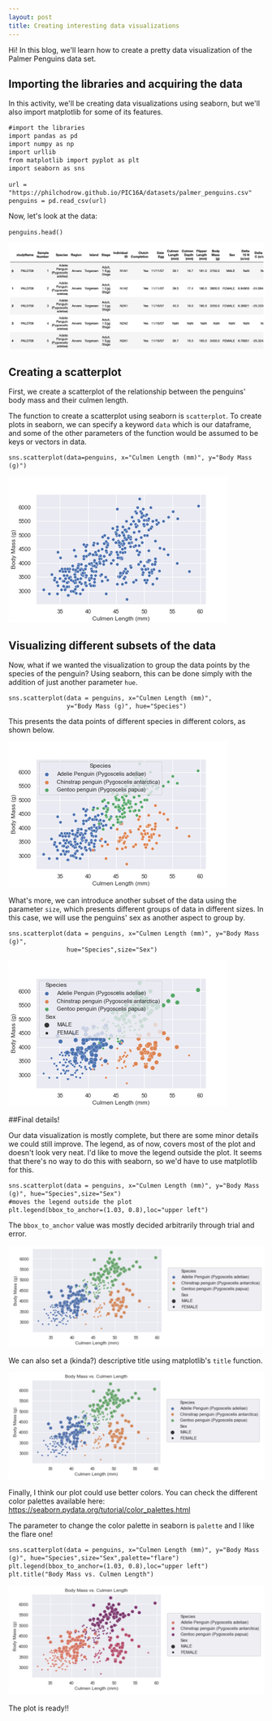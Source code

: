 ```yaml
---
layout: post
title: Creating interesting data visualizations
---
```


Hi! In this blog, we'll learn how to create a pretty data visualization of the Palmer Penguins data set.

## Importing the libraries and acquiring the data

In this activity, we'll be creating data visualizations using seaborn, but we'll also import matplotlib for some of its features.
```
#import the libraries  
import pandas as pd
import numpy as np
import urllib
from matplotlib import pyplot as plt
import seaborn as sns

url = "https://philchodrow.github.io/PIC16A/datasets/palmer_penguins.csv"
penguins = pd.read_csv(url)
```

Now, let's look at the data:

`penguins.head()`

![df.png](/images/df.png)

## Creating a scatterplot

First, we create a scatterplot of the relationship between the penguins' body mass and their culmen length. 

The function to create a scatterplot using seaborn is `scatterplot`. To create plots in seaborn, we can specify a keyword `data` which is our dataframe, and some of the other parameters of the function would be assumed to be keys or vectors in data. 

```
sns.scatterplot(data=penguins, x="Culmen Length (mm)", y="Body Mass (g)")
```

![plot1.png](/images/plot1.png)

## Visualizing different subsets of the data

Now, what if we wanted the visualization to group the data points by the species of the penguin? Using seaborn, this can be done simply with the addition of just another parameter `hue`. 

```
sns.scatterplot(data = penguins, x="Culmen Length (mm)", 
                y="Body Mass (g)", hue="Species")
```

This presents the data points of different species in different colors, as shown below. 

![plot2.png](/images/plot2.png)

What's more, we can introduce another subset of the data using the parameter `size`, which presents different groups of data in different sizes. In this case, we will use the penguins' sex as another aspect to group by. 
```
sns.scatterplot(data = penguins, x="Culmen Length (mm)", y="Body Mass (g)", 
                hue="Species",size="Sex")
```

![plot3.png](/images/plot3.png)

##Final details!

Our data visualization is mostly complete, but there are some minor details we could still improve. The legend, as of now, covers most of the plot and doesn't look very neat. I'd like to move the legend outside the plot. It seems that there's no way to do this with seaborn, so we'd have to use matplotlib for this. 

```
sns.scatterplot(data = penguins, x="Culmen Length (mm)", y="Body Mass (g)", hue="Species",size="Sex")
#moves the legend outside the plot
plt.legend(bbox_to_anchor=(1.03, 0.8),loc="upper left")
```

The `bbox_to_anchor` value was mostly decided arbitrarily through trial and error. 


![plot4.png](/images/plot4.png)

We can also set a (kinda?) descriptive title using matplotlib's `title` function. 

![plot5.png](/images/plot5.png)

Finally, I think our plot could use better colors. You can check the different color palettes available here: https://seaborn.pydata.org/tutorial/color_palettes.html

The parameter to change the color palette in seaborn is `palette` and I like the flare one!

```
sns.scatterplot(data = penguins, x="Culmen Length (mm)", y="Body Mass (g)", hue="Species",size="Sex",palette="flare")
plt.legend(bbox_to_anchor=(1.03, 0.8),loc="upper left")
plt.title("Body Mass vs. Culmen Length")
```

![plot6.png](/images/plot6.png)

The plot is ready!! 

